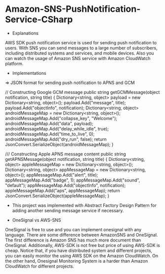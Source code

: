 # Amazon-SNS-PushNotification-Service-CSharp

- Explanations

AWS SDK push notification service is used for sending push notification to users. With SNS you can send messages to a large number of subscribers, including distributed systems and services, and mobile devices. Also you can watch the usage of Amazon SNS service with Amazon CloudWatch platform.  

- Implementations

 => JSON format for sending push notification to APNS and GCM

// Constructing Google GCM message
public string getGCMMessage(object notification, string title)
{
    Dictionary<string, object> payload = new Dictionary<string, object>();
    payload.Add("message", title);
    payload.Add("objectInfo", notification);
    Dictionary<string, object> androidMessageMap = new Dictionary<string, object>();
    androidMessageMap.Add("collapse_key", "Welcome");
    androidMessageMap.Add("data", payload);
    androidMessageMap.Add("delay_while_idle", true);
    androidMessageMap.Add("time_to_live", 0);
    androidMessageMap.Add("dry_run", false);
    return JsonConvert.SerializeObject(androidMessageMap);
}

/// Constructing Apple APNS message content
public string getAPNSMessage(object notification, string title)
{
    Dictionary<string, object> appleMessageMap = new Dictionary<string, object>();
    Dictionary<string, object> appMessageMap = new Dictionary<string, object>();
    appMessageMap.Add("alert", title);
    appMessageMap.Add("badge", 1);
    appMessageMap.Add("sound", "default");
    appMessageMap.Add("objectInfo", notification);
    appleMessageMap.Add("aps", appMessageMap);
    return JsonConvert.SerializeObject(appleMessageMap);
}

- This project was implemented with Abstract Factory Design Pattern for adding another sending message service if necessary.

- OneSignal vs AWS-SNS

OneSignal is free to use and you can implement onesignal with any language. There are some difference between AmazonSNS and OneSignal. The
first difference is Amazon SNS has much more document than OneSignal. Additionally, AWS-SDK is not free but price of using AWS-SDK is cheap. Notice that, if you have distributed system and different projects, you can easily monitor the using AWS SDK on the Amazon CloudWatch. On the other hand, Onesignal Monitoring System is a harder than Amazon CloudWatch for different projects.

